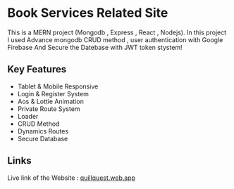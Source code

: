
# Book Services Related  Site

This is a MERN project (Mongodb , Express , React , Nodejs). In  this project I used Advance mongodb CRUD method , user authentication with Google Firebase And Secure the Datebase with JWT token stystem!


## Key Features

 - Tablet & Mobile Responsive
 - Login & Register System 
 - Aos & Lottie Animation
 - Private Route System
 - Loader
 - CRUD Method
 - Dynamics Routes
 - Secure Database
 

## Links

Live link of the Website :  [quillquest.web.app](https://www.google.com/)



